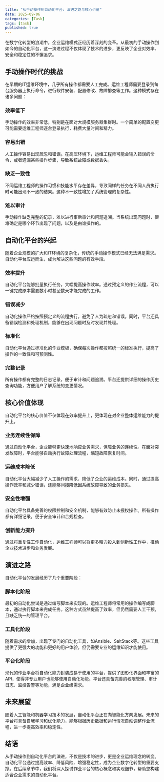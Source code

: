 ```yaml
---
title: "从手动操作到自动化平台: 演进之路与核心价值"
date: 2025-09-06
categories: [Task]
tags: [task]
published: true
---
```

在数字化转型的浪潮中，企业运维模式正经历着深刻的变革。从最初的手动操作到如今的自动化平台，这一演进过程不仅体现了技术的进步，更反映了企业对效率、安全和稳定性的不懈追求。

## 手动操作时代的挑战

在早期的IT运维环境中，几乎所有操作都需要人工完成。运维工程师需要登录到每台服务器上执行命令，进行软件安装、配置修改、故障排查等工作。这种模式存在诸多问题：

### 效率低下

手动操作的效率非常低，特别是在面对大规模服务器集群时。一个简单的配置变更可能需要运维工程师逐台登录执行，耗费大量时间和精力。

### 容易出错

人工操作容易出现疏忽和错误。在高压环境下，运维工程师可能会输入错误的命令，或者遗漏某些操作步骤，导致系统故障或数据丢失。

### 缺乏一致性

不同运维工程师的操作习惯和技能水平存在差异，导致同样的任务在不同人员执行时可能出现不一致的结果。这种不一致性增加了系统管理的复杂性。

### 难以审计

手动操作缺乏完整的记录，难以进行事后审计和问题追溯。当系统出现问题时，很难确定是哪个环节出现了问题，以及是由谁操作的。

## 自动化平台的兴起

随着企业规模的扩大和IT环境的复杂化，传统的手动操作模式已经无法满足需求。自动化平台应运而生，成为解决这些问题的有效手段。

### 效率提升

自动化平台能够批量执行任务，大幅提高操作效率。通过预定义的作业流程，可以一键完成原本需要数小时甚至数天才能完成的工作。

### 错误减少

自动化操作严格按照预定义的流程执行，避免了人为疏忽和错误。同时，平台还具备错误检测和处理机制，能够在出现问题时及时发现并处理。

### 标准化

自动化平台通过标准化的作业模板，确保每次操作都按照统一的标准执行，提高了操作的一致性和可预测性。

### 完整记录

所有操作都有完整的日志记录，便于审计和问题追溯。平台还提供详细的操作历史查询功能，方便用户了解系统的变更情况。

## 核心价值体现

自动化平台的核心价值不仅体现在效率提升上，更体现在对企业整体运维能力的提升上。

### 业务连续性保障

通过自动化平台，企业能够更快速地响应业务需求，保障业务的连续性。在面对突发故障时，平台能够自动执行故障处理流程，缩短故障恢复时间。

### 运维成本降低

自动化平台大幅减少了人工操作的需求，降低了企业的运维成本。同时，通过提高操作效率和减少错误，还能够间接降低因系统故障导致的业务损失。

### 安全性增强

自动化平台具备完善的权限控制和安全机制，能够有效防止未授权操作。所有操作都有详细记录，便于安全审计和合规检查。

### 创新能力提升

通过将重复性工作自动化，运维工程师可以将更多精力投入到创新性工作中，推动企业技术进步和业务发展。

## 演进之路

自动化平台的发展经历了几个重要阶段：

### 脚本化阶段

最初的自动化尝试是通过编写脚本来实现的。运维工程师将常用的操作编写成脚本，通过执行脚本来完成任务。这种方式虽然提高了效率，但仍然需要人工干预，且缺乏统一的管理平台。

### 工具化阶段

随着需求的增加，出现了专门的自动化工具，如Ansible、SaltStack等。这些工具提供了更强大的功能和更好的用户体验，但仍需要专业的运维知识才能使用。

### 平台化阶段

现代的作业平台将自动化能力封装成易于使用的平台，提供了图形化界面和丰富的API，使得非专业用户也能够使用自动化功能。平台还具备完善的权限管理、审计日志、监控告警等功能，满足企业级需求。

## 未来展望

随着人工智能和机器学习技术的发展，自动化平台正在向智能化方向发展。未来的平台将具备自我学习和优化能力，能够根据历史数据和运行情况自动调整作业流程，进一步提高效率和稳定性。

## 结语

从手动操作到自动化平台的演进，不仅是技术的进步，更是企业运维理念的转变。自动化平台通过提高效率、降低风险、增强稳定性，成为企业数字化转型的重要支撑。在后续章节中，我们将深入探讨作业平台的核心概念和实现细节，帮助您构建适合企业需求的自动化平台。